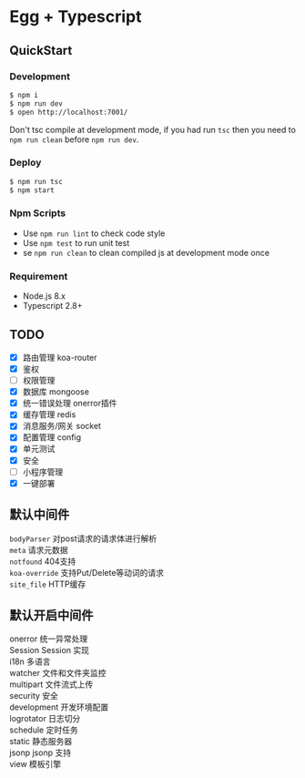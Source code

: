 # Egg + Typescript

## QuickStart

### Development

```bash
$ npm i
$ npm run dev
$ open http://localhost:7001/
```

Don't tsc compile at development mode, if you had run `tsc` then you need to `npm run clean` before `npm run dev`.

### Deploy

```bash
$ npm run tsc
$ npm start
```

### Npm Scripts

- Use `npm run lint` to check code style
- Use `npm test` to run unit test
- se `npm run clean` to clean compiled js at development mode once

### Requirement

- Node.js 8.x
- Typescript 2.8+


## TODO

- [x] 路由管理  koa-router
- [x] 鉴权
- [ ] 权限管理  
- [x] 数据库  mongoose
- [x] 统一错误处理  onerror插件
- [x] 缓存管理  redis
- [x] 消息服务/网关  socket
- [x] 配置管理  config
- [x] 单元测试  
- [x] 安全 
- [ ] 小程序管理  
- [x] 一键部署  

## 默认中间件
`bodyParser` 对post请求的请求体进行解析  
`meta` 请求元数据  
`notfound` 404支持  
`koa-override` 支持Put/Delete等动词的请求  
`site_file` HTTP缓存  

## 默认开启中间件
onerror 统一异常处理  
Session Session 实现  
i18n 多语言  
watcher 文件和文件夹监控  
multipart 文件流式上传  
security 安全  
development 开发环境配置  
logrotator 日志切分  
schedule 定时任务  
static 静态服务器  
jsonp jsonp 支持  
view 模板引擎  